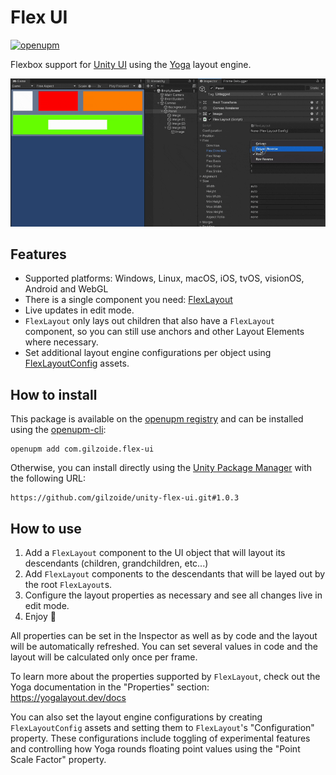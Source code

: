 # Flex UI
[![openupm](https://img.shields.io/npm/v/com.gilzoide.flex-ui?label=openupm&registry_uri=https://package.openupm.com)](https://openupm.com/packages/com.gilzoide.flex-ui/)

Flexbox support for [Unity UI](https://docs.unity3d.com/Packages/com.unity.ugui@1.0/manual/index.html) using the [Yoga](https://yogalayout.dev/) layout engine.

![Flex Layout demo](Extras~/demo.gif)

## Features
- Supported platforms: Windows, Linux, macOS, iOS, tvOS, visionOS, Android and WebGL
- There is a single component you need: [FlexLayout](Runtime/FlexLayout.cs)
- Live updates in edit mode.
- `FlexLayout` only lays out children that also have a `FlexLayout` component, so you can still use anchors and other Layout Elements where necessary.
- Set additional layout engine configurations per object using [FlexLayoutConfig](Runtime/FlexLayoutConfig.cs) assets.


## How to install
This package is available on the [openupm registry](https://openupm.com/) and can be installed using the [openupm-cli](https://github.com/openupm/openupm-cli):
```
openupm add com.gilzoide.flex-ui
```

Otherwise, you can install directly using the [Unity Package Manager](https://docs.unity3d.com/Manual/upm-ui-giturl.html) with the following URL:
```
https://github.com/gilzoide/unity-flex-ui.git#1.0.3
```


## How to use
1. Add a `FlexLayout` component to the UI object that will layout its descendants (children, grandchildren, etc...)
2. Add `FlexLayout` components to the descendants that will be layed out by the root `FlexLayout`s.
3. Configure the layout properties as necessary and see all changes live in edit mode.
4. Enjoy 🍾

All properties can be set in the Inspector as well as by code and the layout will be automatically refreshed.
You can set several values in code and the layout will be calculated only once per frame.

To learn more about the properties supported by `FlexLayout`, check out the Yoga documentation in the "Properties" section: https://yogalayout.dev/docs

You can also set the layout engine configurations by creating `FlexLayoutConfig` assets and setting them to `FlexLayout`'s "Configuration" property.
These configurations include toggling of experimental features and controlling how Yoga rounds floating point values using the "Point Scale Factor" property.
